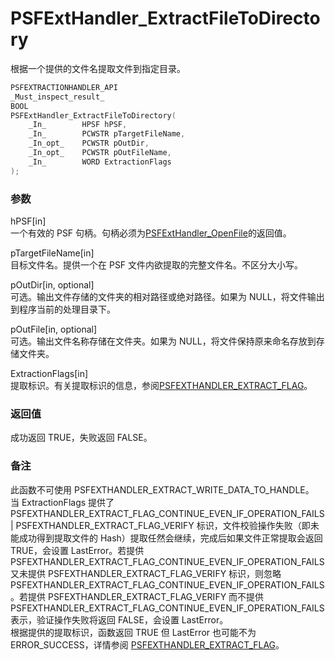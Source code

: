 # PSFExtHandler_ExtractFileToDirectory
根据一个提供的文件名提取文件到指定目录。
````c
PSFEXTRACTIONHANDLER_API
_Must_inspect_result_
BOOL
PSFExtHandler_ExtractFileToDirectory(
	_In_		HPSF hPSF,
	_In_		PCWSTR pTargetFileName,
	_In_opt_	PCWSTR pOutDir,
	_In_opt_	PCWSTR pOutFileName,
	_In_		WORD ExtractionFlags
);
````
### 参数
hPSF\[in\]  
一个有效的 PSF 句柄。句柄必须为[PSFExtHandler_OpenFile](PSFExtHandler_OpenFile_zh-Hans.md)的返回值。

pTargetFileName\[in\]  
目标文件名。提供一个在 PSF 文件内欲提取的完整文件名。不区分大小写。

pOutDir\[in, optional\]  
可选。输出文件存储的文件夹的相对路径或绝对路径。如果为 NULL，将文件输出到程序当前的处理目录下。

pOutFile\[in, optional\]  
可选。输出文件名称存储在文件夹。如果为 NULL，将文件保持原来命名存放到存储文件夹。

ExtractionFlags\[in\]  
提取标识。有关提取标识的信息，参阅[PSFEXTHANDLER_EXTRACT_FLAG](PSFEXTHANDLER_EXTRACT_FLAG_zh-Hans.md)。
### 返回值
成功返回 TRUE，失败返回 FALSE。
### 备注
此函数不可使用 PSFEXTHANDLER_EXTRACT_WRITE_DATA_TO_HANDLE。  
当 ExtractionFlags 提供了 PSFEXTHANDLER_EXTRACT_FLAG_CONTINUE_EVEN_IF_OPERATION_FAILS | PSFEXTHANDLER_EXTRACT_FLAG_VERIFY 标识，文件校验操作失败（即未能成功得到提取文件的 Hash）提取任然会继续，完成后如果文件正常提取会返回 TRUE，会设置 LastError。若提供 PSFEXTHANDLER_EXTRACT_FLAG_CONTINUE_EVEN_IF_OPERATION_FAILS 又未提供 PSFEXTHANDLER_EXTRACT_FLAG_VERIFY 标识，则忽略 PSFEXTHANDLER_EXTRACT_FLAG_CONTINUE_EVEN_IF_OPERATION_FAILS。若提供 PSFEXTHANDLER_EXTRACT_FLAG_VERIFY 而不提供 PSFEXTHANDLER_EXTRACT_FLAG_CONTINUE_EVEN_IF_OPERATION_FAILS 表示，验证操作失败将返回 FALSE，会设置 LastError。  
根据提供的提取标识，函数返回 TRUE 但 LastError 也可能不为 ERROR_SUCCESS，详情参阅 [PSFEXTHANDLER_EXTRACT_FLAG](PSFEXTHANDLER_EXTRACT_FLAG_zh-Hans.md)。
